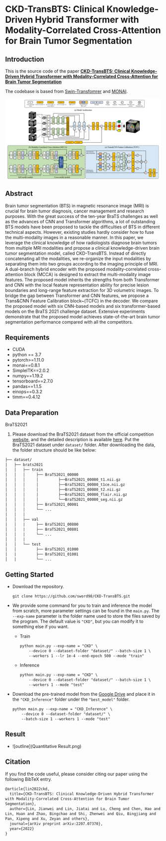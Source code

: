 # CKD-TransBTS: Clinical Knowledge-Driven Hybrid Transformer with Modality-Correlated Cross-Attention for Brain Tumor Segmentation


## Introduction
This is the source code of the paper **[CKD-TransBTS: Clinical Knowledge-Driven Hybrid Transformer with Modality-Correlated Cross-Attention for Brain Tumor Segmentation](https://arxiv.org/abs/2207.07370)**

The codebase is based from [Swin-Transfomrer](https://github.com/microsoft/Swin-Transformer) and [MONAI](https://github.com/Project-MONAI/MONAI).

![outline](CKD-TransBTS.png)

## Abstract
Brain tumor segmentation (BTS) in magnetic resonance image (MRI) is crucial for brain tumor diagnosis, cancer management and research purposes. With the great success of the ten-year BraTS challenges as well as the advances of CNN and Transformer algorithms, a lot of outstanding BTS models have been proposed to tackle the difficulties of BTS in different technical aspects. However, existing studies hardly consider how to fuse the multi-modality images in a reasonable manner. In this paper, we leverage the clinical knowledge of how radiologists diagnose brain tumors from multiple MRI modalities and propose a clinical knowledge-driven brain tumor segmentation model, called CKD-TransBTS. Instead of directly concatenating all the modalities, we re-organize the input modalities by separating them into two groups according to the imaging principle of MRI. A dual-branch hybrid encoder with the proposed modality-correlated cross-attention block (MCCA) is designed to extract the multi-modality image features. The proposed model inherits the strengths from both Transformer and CNN with the local feature representation ability for precise lesion boundaries and long-range feature extraction for 3D volumetric images. To bridge the gap between Transformer and CNN features, we propose a Trans\&CNN Feature Calibration block~(TCFC) in the decoder. We compare the proposed model with six CNN-based models and six transformer-based models on the BraTS 2021 challenge dataset. Extensive experiments demonstrate that the proposed model achieves state-of-the-art brain tumor segmentation performance compared with all the competitors.



## Requirements

- CUDA
- python == 3.7
- pytorch>=1.11.0
- monai==0.8.1
- SimpleITK==2.0.2 
- numpy==1.19.2
- tensorboard==2.7.0
- pandas==1.1.5
- einops==0.3.2
- timm==0.4.12
## Data Preparation

BraTS2021

1. Please download the BraTS2021 dataset from the official competition[ website](https://www.synapse.org/#!Synapse:syn25829067/wiki/), and the detailed description is available [here](http://braintumorsegmentation.org/). Put the BraTS2021 dataset under `dataset/` folder. After downloading the data, the folder structure should be like below:

```
├── dataset/
│   ├── brats2021
│   │   ├── train
│   │   │     ├── BraTS2021_00000
│   │   │	  │		    ├──BraTS2021_00000_t1.nii.gz
│   │   │	  │		    ├──BraTS2021_00000_t1ce.nii.gz
│   │   │	  │		    ├──BraTS2021_00000_t2.nii.gz
│   │   │	  │		    ├──BraTS2021_00000_flair.nii.gz
│   │   │	  │		    └──BraTS2021_00000_seg.nii.gz
│   │   │     ├── BraTS2021_00001   
│   │   │     └── ...
│   │   │        
│   │   ├── val
│   │   |     ├── BraTS2021_00800
│   │   |     ├── BraTS2021_00801
│   │   |     └── ...
│   │   |     
│   │   └── test
│   │         ├── BraTS2021_01000        
│   |         ├── BraTS2021_01001
│   |         └── ...
```

## Getting Started

- Download the repository.

  ```
  git clone https://github.com/sword98/CKD-TransBTS.git
  ```

- We provide some command for you to train and inference the model  from scratch, more  parameter settings can be found in the `main.py`. The `--exp-name` parameter is the folder name used to store the files saved by the program. The default value is `"CKD"`, but you can modify it to something else if you want.

  - Train

    ```
    python main.py --exp-name = "CKD" \
        --device 0 --dataset-folder "dataset/" --batch-size 1 \
        --workers 1 --lr 1e-4 --end-epoch 500 --mode "train"
    ```

  - Inference

    ```
    python main.py --exp-name = "CKD" \
        --device 0 --dataset-folder "dataset/" --batch-size 1 \
        --workers 1 --mode "test"
    ```

- Download the pre-trained model from the [Google Drive](https://drive.google.com/file/d/1gQLQzx2g9_BFhI_rpOfDfERLozHX7pOg/view?) and place it in the  `"CKD_Inference"` folder under the `"best_model"` folder.

  ```
  python main.py --exp-name = "CKD_Inference" \
      --device 0 --dataset-folder "dataset/" \
      --batch-size 1 --workers 1 --mode "test"
  ```
  
  

## Result

- ![outline](Quantitative Result.png)

## Citation
If you find the code useful, please consider citing our paper using the following BibTeX entry.
```
@article{lin2022ckd,
  title={CKD-TransBTS: Clinical Knowledge-Driven Hybrid Transformer with Modality-Correlated Cross-Attention for Brain Tumor Segmentation},
  author={Lin, Jianwei and Lin, Jiatai and Lu, Cheng and Chen, Hao and Lin, Huan and Zhao, Bingchao and Shi, Zhenwei and Qiu, Bingjiang and Pan, Xipeng and Xu, Zeyan and others},
  journal={arXiv preprint arXiv:2207.07370},
  year={2022}
}
```

